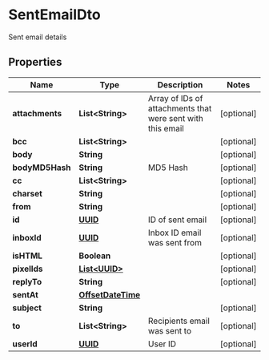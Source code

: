 

# SentEmailDto

Sent email details
## Properties

Name | Type | Description | Notes
------------ | ------------- | ------------- | -------------
**attachments** | **List&lt;String&gt;** | Array of IDs of attachments that were sent with this email |  [optional]
**bcc** | **List&lt;String&gt;** |  |  [optional]
**body** | **String** |  |  [optional]
**bodyMD5Hash** | **String** | MD5 Hash |  [optional]
**cc** | **List&lt;String&gt;** |  |  [optional]
**charset** | **String** |  |  [optional]
**from** | **String** |  |  [optional]
**id** | [**UUID**](UUID) | ID of sent email |  [optional]
**inboxId** | [**UUID**](UUID) | Inbox ID email was sent from |  [optional]
**isHTML** | **Boolean** |  |  [optional]
**pixelIds** | [**List&lt;UUID&gt;**](UUID) |  |  [optional]
**replyTo** | **String** |  |  [optional]
**sentAt** | [**OffsetDateTime**](OffsetDateTime) |  | 
**subject** | **String** |  |  [optional]
**to** | **List&lt;String&gt;** | Recipients email was sent to |  [optional]
**userId** | [**UUID**](UUID) | User ID |  [optional]



